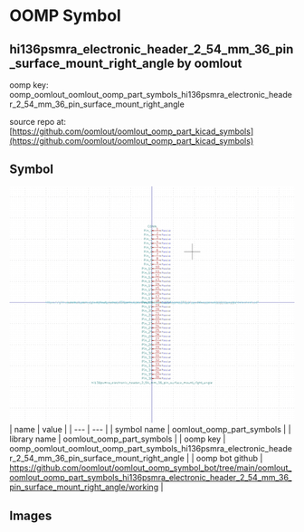 # OOMP Symbol  
## hi136psmra_electronic_header_2_54_mm_36_pin_surface_mount_right_angle  by oomlout  
  
oomp key: oomp_oomlout_oomlout_oomp_part_symbols_hi136psmra_electronic_header_2_54_mm_36_pin_surface_mount_right_angle  
  
source repo at: [https://github.com/oomlout/oomlout_oomp_part_kicad_symbols](https://github.com/oomlout/oomlout_oomp_part_kicad_symbols)  
## Symbol  
  
[![working.png](working_600.png)](working.png)  
| name | value | 
| --- | --- | 
| symbol name | oomlout_oomp_part_symbols | 
| library name | oomlout_oomp_part_symbols | 
| oomp key | oomp_oomlout_oomlout_oomp_part_symbols_hi136psmra_electronic_header_2_54_mm_36_pin_surface_mount_right_angle | 
| oomp bot github | https://github.com/oomlout/oomlout_oomp_symbol_bot/tree/main/oomlout_oomlout_oomp_part_symbols_hi136psmra_electronic_header_2_54_mm_36_pin_surface_mount_right_angle/working | 
## Images  
